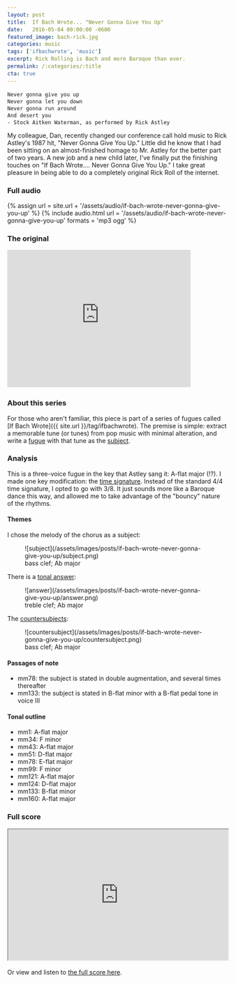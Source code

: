 ```yaml
---
layout: post
title:  If Bach Wrote... "Never Gonna Give You Up"
date:   2016-05-04 00:00:00 -0600
featured_image: bach-rick.jpg
categories: music
tags: ['ifbachwrote', 'music']
excerpt: Rick Rolling is Bach and more Baroque than ever.
permalink: /:categories/:title
cta: true
---
```


```
Never gonna give you up
Never gonna let you down
Never gonna run around
And desert you
- Stock Aitken Waterman, as performed by Rick Astley
```

My colleague, Dan, recently changed our conference call hold music to Rick Astley's 1987 hit, "Never Gonna Give You Up."  Little did he know that I had been sitting on an almost-finished homage to Mr. Astley for the better part of two years.  A new job and a new child later, I've finally put the finishing touches on "If Bach Wrote.... Never Gonna Give You Up."  I take great pleasure in being able to do a completely original Rick Roll of the internet.

### Full audio
{% assign url = site.url + '/assets/audio/if-bach-wrote-never-gonna-give-you-up' %}
{% include audio.html url = '/assets/audio/if-bach-wrote-never-gonna-give-you-up' formats = 'mp3 ogg' %}

### The original
<iframe width="420" height="315" src="https://www.youtube.com/embed/dQw4w9WgXcQ" frameborder="0" allowfullscreen></iframe>

### About this series
For those who aren't familiar, this piece is part of a series of fugues called [If Bach Wrote]({{ site.url }}/tag/ifbachwrote).  The premise is simple: extract a memorable tune (or tunes) from pop music with minimal alteration, and write a [fugue](http://en.wikipedia.org/wiki/Fugue) with that tune as the [subject](http://jan.ucc.nau.edu/tas3/fugueanatomy.html).

### Analysis
This is a three-voice fugue in the key that Astley sang it: A-flat major (!?).  I made one key modification: the [time signature](https://en.wikipedia.org/wiki/Time_signature).  Instead of the standard 4/4 time signature, I opted to go with 3/8.  It just sounds more like a Baroque dance this way, and allowed me to take advantage of the "bouncy" nature of the rhythms.

#### Themes
I chose the melody of the chorus as a subject:
<figure class="music">
  ![subject](/assets/images/posts/if-bach-wrote-never-gonna-give-you-up/subject.png)
  <figcaption>bass clef; Ab major</figcaption>
</figure>

There is a [tonal answer](http://en.wikipedia.org/wiki/Fugue#The_exposition):
<figure class="music">
  ![answer](/assets/images/posts/if-bach-wrote-never-gonna-give-you-up/answer.png)
  <figcaption>treble clef; Ab major</figcaption>
</figure>

The [countersubjects](http://en.wikipedia.org/wiki/Fugue#The_exposition):
<figure class="music">
  ![countersubject](/assets/images/posts/if-bach-wrote-never-gonna-give-you-up/countersubject.png)
  <figcaption>bass clef; Ab major</figcaption>
</figure>

#### Passages of note
- mm78: the subject is stated in double augmentation, and several times thereafter
- mm133: the subject is stated in B-flat minor with a B-flat pedal tone in voice III

#### Tonal outline
- mm1: A-flat major
- mm34: F minor
- mm43: A-flat major
- mm51: D-flat major
- mm78: E-flat major
- mm99: F minor
- mm121: A-flat major
- mm124: D-flat major
- mm133: B-flat minor
- mm160: A-flat major

### Full score
<iframe style="height: 300px; width: 100%;" src="https://www.noteflight.com/embed/52a4b121e0aaebe232780b5584ceaa3ac085c460?scale=1&app=html5"></iframe>

Or view and listen to [the full score here](https://www.noteflight.com/scores/view/52a4b121e0aaebe232780b5584ceaa3ac085c460).
